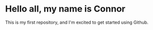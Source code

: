 # Hello all, my name is Connor
This is my first repository, and I'm excited to get started using Github. 
